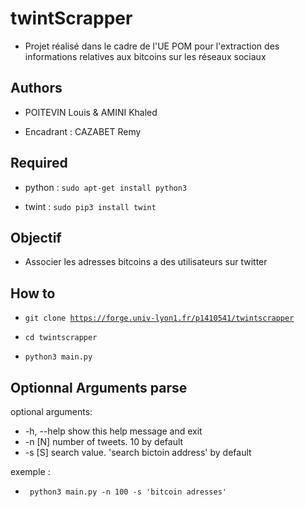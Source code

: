 # twintScrapper

* Projet réalisé dans le cadre de l'UE POM pour l'extraction des informations relatives aux bitcoins sur les réseaux sociaux 


## Authors 


* POITEVIN Louis & AMINI Khaled

* Encadrant : CAZABET Remy


## Required 


* python : <code>sudo apt-get install python3</code>

* twint : <code>sudo pip3 install twint</code>


## Objectif


* Associer les adresses bitcoins a des utilisateurs sur twitter


## How to 


* <code>git clone https://forge.univ-lyon1.fr/p1410541/twintscrapper</code>

* <code>cd twintscrapper</code>

* <code>python3 main.py </code>

## Optionnal Arguments parse

optional arguments:
  * -h, --help  show this help message and exit
  * -n [N]      number of tweets. 10 by default
  * -s [S]      search value. 'search bictoin address' by default

exemple : 

* <code> python3 main.py -n 100 -s 'bitcoin adresses' </code>



